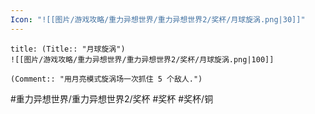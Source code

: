 ```yaml
---
Icon: "![[图片/游戏攻略/重力异想世界/重力异想世界2/奖杯/月球旋涡.png|30]]"
---
```

```ad-common-bronze-trophy
title: (Title:: "月球旋涡")
![[图片/游戏攻略/重力异想世界/重力异想世界2/奖杯/月球旋涡.png|100]]

(Comment:: "用月亮模式旋涡场一次抓住 5 个敌人.")
```

#重力异想世界/重力异想世界2/奖杯 #奖杯 #奖杯/铜
